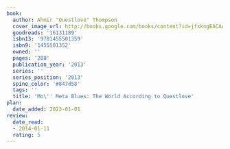 ```yaml
---
book:
  author: Ahmir "Questlove" Thompson
  cover_image_url: http://books.google.com/books/content?id=jfxkngEACAAJ&printsec=frontcover&img=1&zoom=1&source=gbs_api
  goodreads: '16131189'
  isbn13: '9781455501359'
  isbn9: '1455501352'
  owned: ''
  pages: '288'
  publication_year: '2013'
  series: ''
  series_position: '2013'
  spine_color: '#847d58'
  tags: ''
  title: 'Mo\'' Meta Blues: The World According to Questlove'
plan:
  date_added: 2023-01-01
review:
  date_read:
  - 2014-01-11
  rating: 5
---
```

